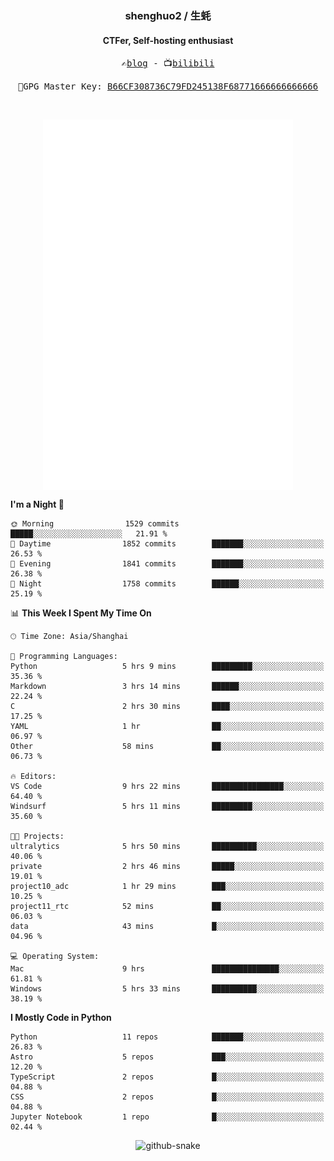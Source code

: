 <h3 align="center"> shenghuo2 / 生蚝 </h3>
<h4 align="center" >CTFer, Self-hosting enthusiast</h3>


<p align="center">
  <samp>
    ✍️<a href="https://blog.shenghuo2.top/">blog</a> -
    📺<a href="https://space.bilibili.com/85894935">bilibili</a>
  </samp>
</p>
<p align="center">
  <samp>
     🔐GPG Master Key: <a align="center" href="https://github.com/shenghuo2.gpg">B66CF308736C79FD245138F68771666666666666</a>
  </samp>
</p>
<br>
<p align="center">
  <a href="https://github.com/shenghuo2">
    <img width="400" align="top" src="https://github.com/shenghuo2/shenghuo2/blob/main/metrics.left.svg" />
  </a>
  <a href="https://github.com/shenghuo2">
    <img width="400" align="top" src="https://github.com/shenghuo2/shenghuo2/blob/main/metrics.right.svg" />
  </a>
</p>


<!--START_SECTION:waka-->
**I'm a Night 🦉** 

```text
🌞 Morning                1529 commits        █████░░░░░░░░░░░░░░░░░░░░   21.91 % 
🌆 Daytime                1852 commits        ███████░░░░░░░░░░░░░░░░░░   26.53 % 
🌃 Evening                1841 commits        ███████░░░░░░░░░░░░░░░░░░   26.38 % 
🌙 Night                  1758 commits        ██████░░░░░░░░░░░░░░░░░░░   25.19 % 
```


📊 **This Week I Spent My Time On** 

```text
🕑︎ Time Zone: Asia/Shanghai

💬 Programming Languages: 
Python                   5 hrs 9 mins        █████████░░░░░░░░░░░░░░░░   35.36 % 
Markdown                 3 hrs 14 mins       ██████░░░░░░░░░░░░░░░░░░░   22.24 % 
C                        2 hrs 30 mins       ████░░░░░░░░░░░░░░░░░░░░░   17.25 % 
YAML                     1 hr                ██░░░░░░░░░░░░░░░░░░░░░░░   06.97 % 
Other                    58 mins             ██░░░░░░░░░░░░░░░░░░░░░░░   06.73 % 

🔥 Editors: 
VS Code                  9 hrs 22 mins       ████████████████░░░░░░░░░   64.40 % 
Windsurf                 5 hrs 11 mins       █████████░░░░░░░░░░░░░░░░   35.60 % 

🐱‍💻 Projects: 
ultralytics              5 hrs 50 mins       ██████████░░░░░░░░░░░░░░░   40.06 % 
private                  2 hrs 46 mins       █████░░░░░░░░░░░░░░░░░░░░   19.01 % 
project10_adc            1 hr 29 mins        ███░░░░░░░░░░░░░░░░░░░░░░   10.25 % 
project11_rtc            52 mins             ██░░░░░░░░░░░░░░░░░░░░░░░   06.03 % 
data                     43 mins             █░░░░░░░░░░░░░░░░░░░░░░░░   04.96 % 

💻 Operating System: 
Mac                      9 hrs               ███████████████░░░░░░░░░░   61.81 % 
Windows                  5 hrs 33 mins       ██████████░░░░░░░░░░░░░░░   38.19 % 
```

**I Mostly Code in Python** 

```text
Python                   11 repos            ███████░░░░░░░░░░░░░░░░░░   26.83 % 
Astro                    5 repos             ███░░░░░░░░░░░░░░░░░░░░░░   12.20 % 
TypeScript               2 repos             █░░░░░░░░░░░░░░░░░░░░░░░░   04.88 % 
CSS                      2 repos             █░░░░░░░░░░░░░░░░░░░░░░░░   04.88 % 
Jupyter Notebook         1 repo              █░░░░░░░░░░░░░░░░░░░░░░░░   02.44 % 
```




<!--END_SECTION:waka-->


<div align="center">
  <picture>
    <source media="(prefers-color-scheme: dark)" srcset="https://gist.githubusercontent.com/shenghuo2/bfce20b14ab0484cef03bae6e60e0b3a/raw/github-snake-dark.svg" />
    <source media="(prefers-color-scheme: light)" srcset="https://gist.githubusercontent.com/shenghuo2/bfce20b14ab0484cef03bae6e60e0b3a/raw/github-snake.svg" />
    <img alt="github-snake" src="https://gist.githubusercontent.com/shenghuo2/bfce20b14ab0484cef03bae6e60e0b3a/raw/github-snake.svg" />
  </picture>
</div>

<!--
**shenghuo2/shenghuo2** is a ✨ _special_ ✨ repository because its `README.md` (this file) appears on your GitHub profile.

Here are some ideas to get you started:

- 🔭 I’m currently working on ...
- 🌱 I’m currently learning ...
- 👯 I’m looking to collaborate on ...
- 🤔 I’m looking for help with ...
- 💬 Ask me about ...
- 📫 How to reach me: ...
- 😄 Pronouns: ...
- ⚡ Fun fact: ...
-->
